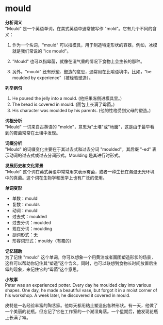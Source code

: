 # mould

**分析词义**  
"Mould" 是一个英语单词，在美式英语中通常被写作 "mold"。它有几个不同的含义：

  

1.  作为一个名词，"mould" 可以指模具，用于制造特定形状的容器。例如，冰模就是我们常说的 "ice mould"。
    
      
    
2.  "Mould" 也可以指霉菌，就像在湿气重的情况下食物上会生长的那种。
    
      
    
3.  另外，"mould" 还有形塑、塑造的意思，通常用在比喻语境中。比如，“be moulded by experience”（被经验塑造）。
    
      
    

  

**列举例句**

  

1.  He poured the jelly into a mould. (他把果冻倒进模具里。)
2.  The bread is covered in mould. (面包上长满了霉菌。)
3.  His character was moulded by his parents. (他的性格受到父母的塑造。)

  

**词根分析**  
"Mould" 一词来自古英语的 "molde"，意思为"土壤"或"地面"，这是由于最早看到的霉菌常常在土壤中发现。

  

**词缀分析**  
"Mould" 的词缀变化主要在于其过去式和过去分词 "moulded"，其后缀 "-ed" 表示动词的过去式或过去分词形式。Moulding 是其进行时形式。

  

**发展历史和文化背景**  
"Mould" 这个词在英式英语中常常用来表示霉菌，或者一种生长在潮湿无光环境中的真菌。这个词在生物学和医学上也有广泛的使用。

  

**单词变形**

  

*   单数：mould
*   复数：moulds
*   动词：mould
*   过去式：moulded
*   过去分词：moulded
*   现在分词：moulding
*   副词形式：无
*   形容词形式：mouldy（有霉的）

  

**记忆辅助**  
为了记住 "mould" 这个单词，你可以想象一个用黄油或者面团塑造形状的场景，这样可以帮助你记住其“塑造”这个含义。同时，也可以联想到食物长时间放置后生霉的现象，来记住它的“霉菌”这个意思。

  

**小故事**  
Peter was an experienced potter. Every day he moulded clay into various shapes. One day, he made a beautiful vase, but forgot it in a moist corner of his workshop. A week later, he discovered it covered in mould.

  

皮特是一名经验丰富的陶艺家。他每天都用粘土塑造出各种形状。有一天，他做了一个美丽的花瓶，但忘记了它在工作室的一个潮湿角落。一个星期后，他发现花瓶上长满了霉。
